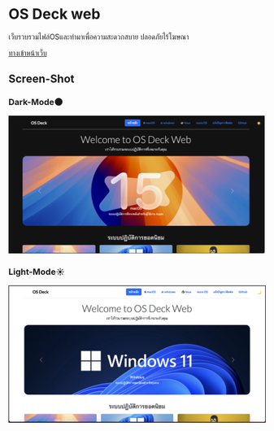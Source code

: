 # OS Deck web
เว็บรวบรวมไฟล์OSและทำมาเพื่อความสะดวกสบาย ปลอดภัยไร้โฆษณา
<p>
  <a href="https://guty345.github.io/OS-Deck/index.html">ทางเข้าหน้าเว็บ</a>
</p>

<h2 stle="margin-top:40px;">Screen-Shot</h2>
<div>
  <h3>Dark-Mode🌑</h3>
  <img src="dark-mode.png">
</div
<div style="margin-top:20px;">
  <h3>Light-Mode☀️</h3>
  <img style="border:1.2px solid black;" src="light-mode.png">
</div
